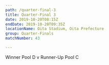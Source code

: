 ```yaml
---
path: /quarter-final-3
title: Quarter-Final 3
date: 2019-10-20T08:15Z
endDate: 2019-10-20T09:35Z
locationName: Oita Stadium, Oita Prefecture
group: Quarter-Finals
matchNumber: 43

---
```

Winner Pool D v Runner-Up Pool C
